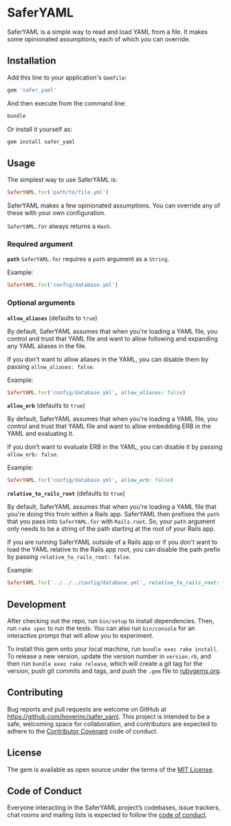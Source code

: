 # SaferYAML

SaferYAML is a simple way to read and load YAML from a file.
It makes some opinionated assumptions, each of which you can override.

## Installation

Add this line to your application's `Gemfile`:

```ruby
gem 'safer_yaml'
```

And then execute from the command line:

```sh
bundle
```

Or install it yourself as:

```sh
gem install safer_yaml
```

## Usage

The simplest way to use SaferYAML is:

```ruby
SaferYAML.for('path/to/file.yml')
```

SaferYAML makes a few opinionated assumptions.
You can override any of these with your own configuration.

`SaferYAML.for` always returns a `Hash`.

### Required argument

**`path`**
`SaferYAML.for` requires a `path` argument as a `String`.

Example:

```ruby
SaferYAML.for('config/database.yml')
```

### Optional arguments

**`allow_aliases`** (defaults to `true`)

By default, SaferYAML assumes that when you're loading a YAML file, you control and trust that YAML file and want to allow following and expanding any YAML aliases in the file.

If you don't want to allow aliases in the YAML, you can disable them by passing `allow_aliases: false`.

Example:

```ruby
SaferYAML.for('config/database.yml', allow_aliases: false)
```

**`allow_erb`** (defaults to `true`)

By default, SaferYAML assumes that when you're loading a YAML file, you control and trust that YAML file and want to allow embedding ERB in the YAML and evaluating it.

If you don't want to evaluate ERB in the YAML, you can disable it by passing `allow_erb: false`.

Example:

```ruby
SaferYAML.for('config/database.yml', allow_erb: false)
```

**`relative_to_rails_root`** (defaults to `true`)

By default, SaferYAML assumes that when you're loading a YAML file that you're doing this from within a Rails app. SaferYAML then prefixes the `path` that you pass into `SaferYAML.for` with `Rails.root`. So, your `path` argument only needs to be a string of the path starting at the root of your Rails app.

If you are running SaferYAML outside of a Rails app or if you don't want to load the YAML relative to the Rails app root, you can disable the path prefix by passing `relative_to_rails_root: false`.

Example:

```ruby
SaferYAML.for('../../../config/database.yml', relative_to_rails_root: false)
```

## Development

After checking out the repo, run `bin/setup` to install dependencies. Then, run `rake spec` to run the tests. You can also run `bin/console` for an interactive prompt that will allow you to experiment.

To install this gem onto your local machine, run `bundle exec rake install`. To release a new version, update the version number in `version.rb`, and then run `bundle exec rake release`, which will create a git tag for the version, push git commits and tags, and push the `.gem` file to [rubygems.org](https://rubygems.org).

## Contributing

Bug reports and pull requests are welcome on GitHub at https://github.com/hoverinc/safer_yaml. This project is intended to be a safe, welcoming space for collaboration, and contributors are expected to adhere to the [Contributor Covenant](http://contributor-covenant.org) code of conduct.

## License

The gem is available as open source under the terms of the [MIT License](https://opensource.org/licenses/MIT).

## Code of Conduct

Everyone interacting in the SaferYAML project’s codebases, issue trackers, chat rooms and mailing lists is expected to follow the [code of conduct](https://github.com/hoverinc/safer_yaml/blob/master/CODE_OF_CONDUCT.md).
